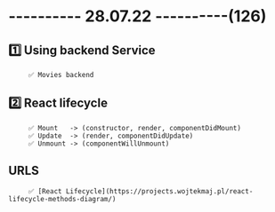 # ---------- 28.07.22 ----------(126)

## 1️⃣ Using backend Service

         ✅ Movies backend

## 2️⃣ React lifecycle

         ✅ Mount   -> (constructor, render, componentDidMount)
         ✅ Update  -> (render, componentDidUpdate)
         ✅ Unmount -> (componentWillUnmount)

## URLS

         ✅ [React Lifecycle](https://projects.wojtekmaj.pl/react-lifecycle-methods-diagram/)
